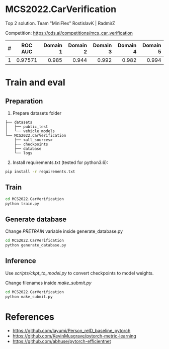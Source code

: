 # MCS2022.CarVerification 

Top 2 solution. Team "MiniFlex" RostislavK | RadmirZ

Competition: https://ods.ai/competitions/mcs_car_verification

| # |   ROC AUC   |   Domain 1   |   Domain 2   |   Domain 3   |   Domain 4   |   Domain 5   |
|---|:-----------:|-------------:|-------------:|-------------:|-------------:|-------------:|
| 1 |    0.97571  |     0.985    |    0.944     |    0.992     |    0.982     |    0.994     |

# Train and eval

## Preparation
1. Prepare datasets folder
```
├── datasets
│   ├── public_test
│   └── vehicle_models
└── MCS2022.CarVerification
    ├── <all_sources>
    ├── checkpoints
    ├── database
    └── logs
```

2. Install requirements.txt (tested for python3.6):
```bash
pip install -r requirements.txt
```

## Train
```bash
cd MCS2022.CarVerification
python train.py
```

## Generate database
Change *PRETRAIN* variable inside generate_database.py
```bash
cd MCS2022.CarVerification
python generate_database.py
```

## Inference
Use *scripts/ckpt_to_model.py* to convert checkpoints to model weights.

Change filenames inside *make_submit.py*

```bash
cd MCS2022.CarVerification
python make_submit.py
```

# References
- https://github.com/layumi/Person_reID_baseline_pytorch
- https://github.com/KevinMusgrave/pytorch-metric-learning
- https://github.com/abhuse/pytorch-efficientnet
